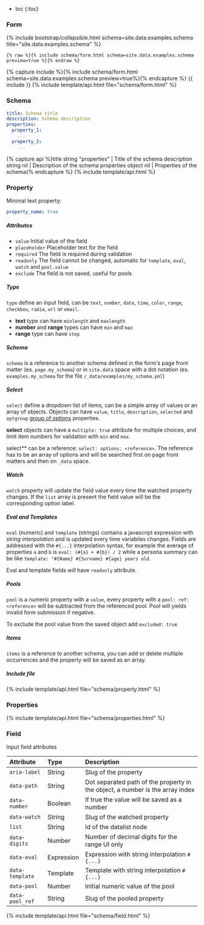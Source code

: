 ---
---

* toc
{:toc}

### Form

{% include bootstrap/collapsible.html schema=site.data.examples.schema title="site.data.examples.schema" %}

```liquid
{% raw %}{% include schema/form.html schema=site.data.examples.schema preview=true %}{% endraw %}
```

{% capture include %}{% include schema/form.html schema=site.data.examples.schema preview=true%}{% endcapture %}
{{ include }}
{% include template/api.html file="schema/form.html" %}

### Schema

```yml
title: Schema title
description: Schema description
properties:
  property_1:
    ...
  property_2:
    ...
```

{% capture api %}title string "properties" | Title of the schema
description string nil | Description of the schema
properties object nil | Properties of the schema{% endcapture %}
{% include template/api.html %}

### Property

Minimal text property:

```yml
property_name: true
```

##### Attributes

- `value` Initial value of the field
- `placeholder` Placeholder text for the field
- `required` The field is required during validation
- `readonly` The field cannot be changed, automatic for `template`, `eval`, `watch` and `pool.value`
- `exclude` The field is not saved, useful for pools

##### Type

`type` define an input field, can be `text`, `number`, `date`, `time`, `color`, `range`, `checkbox`, `radio`, `url` or `email`.

- **text** type can have `minlength` and `maxlength`
- **number** and **range** types can have `min` and `max`
- **range** type can have `step`

##### Schema

`schema` is a reference to another schema defined in the form's page front matter (es. `page.my_schema`) or in `site.data` space with a dot notation (es. `examples.my_schema` for the file `/_data/examples/my_schema.yml`)

##### Select

`select` define a dropdown list of items, can be a simple array of values or an array of objects. Objects can have `value`, `title`, `description`, `selected` and `optgroup` [group of options](https://developer.mozilla.org/en-US/docs/Web/HTML/Element/optgroup) properties.

**select** objects can have a `multiple: true` attribute for multiple choices, and limit item numbers for validation with `min` and `max`.

select** can be a reference: `select: options: <reference>`. The reference has to be an array of options and will be searched first on page front matters and then on `_data` space.

##### Watch

`watch` property will update the field value every time the watched property changes. If the `list` array is present the field value will be the corresponding option label.

##### Eval and Templates

`eval` (numeric) and `template` (strings) contains a javascript expression with *string interpolation* and is updated every time variabiles changes. Fields are addressed with the `#{...}` interpolation syntax, for example the average of properties `a` and `b` is `eval: (#{a} + #{b}) / 2` while a persona summary can be like `template: "#{Name} #{Surname} #{age} years old`.

Eval and template fields will have `readonly` attribute.

##### Pools

`pool` is a numeric property with a `value`, every property with a `pool: ref: <reference>` will be subtracted from the referenced pool. Pool will yields invalid form submission if negative.

To exclude the pool value from the saved object add `excluded: true`

##### Items

`items` is a reference to another schema, you can add or delete multiple occurrences and the property will be saved as an array.

##### Include file

{% include template/api.html file="schema/property.html" %}

### Properties

{% include template/api.html file="schema/properties.html" %}

### Field

Input field attributes

| Attribute       | Type       | Description |
|:----------------|:-----------|:------------|
| `aria-label`    | String     | Slug of the property |
| `data-path`     | String     | Dot separated path of the property in the object, a number is the array index |
| `data-number`   | Boolean    | If true the value will be saved as a number |
| `data-watch`    | String     | Slug of the watched property |
| `list`          | String     | Id of the datalist node |
| `data-digits`   | Number     | Number of decimal digits for the range UI only |
| `data-eval`     | Expression | Expression with string interpolation `#{...}` |
| `data-template` | Template   | Template with string interpolation `#{...}` |
| `data-pool`     | Number     | Initial numeric value of the pool |
| `data-pool_ref` | String     | Slug of the pooled property |

{% include template/api.html file="schema/field.html" %}
